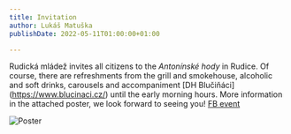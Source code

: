 ```yaml
---
title: Invitation
author: Lukáš Matuška
publishDate: 2022-05-11T01:00:00+01:00

---
```


Rudická mládež invites all citizens to the *Antonínské hody* in Rudice. Of course, there are refreshments from the grill and smokehouse, alcoholic and soft drinks, carousels and accompaniment [DH Blučiňáci] (https://www.blucinaci.cz/) until the early morning hours.
More information in the attached poster, we look forward to seeing you! [FB event](https://fb.me/e/2yXbEOfAb)

![Poster](/images/plakat_hode_2022.jpg)


